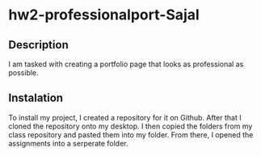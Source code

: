 # hw2-professionalport-Sajal

## Description
I am tasked with creating a portfolio page that looks as professional as possible.

## Instalation
To install my project, I created a repository for it on Github. After that I cloned the repository onto my desktop. I then copied the folders from my class repository and pasted them into my folder. From there, I opened the assignments into a serperate folder.
